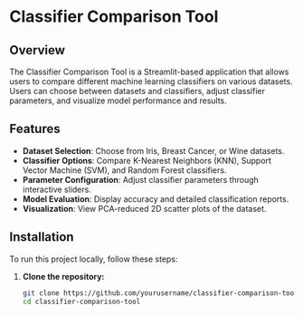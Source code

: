 # Classifier Comparison Tool

## Overview

The Classifier Comparison Tool is a Streamlit-based application that allows users to compare different machine learning classifiers on various datasets. Users can choose between datasets and classifiers, adjust classifier parameters, and visualize model performance and results.

## Features

- **Dataset Selection**: Choose from Iris, Breast Cancer, or Wine datasets.
- **Classifier Options**: Compare K-Nearest Neighbors (KNN), Support Vector Machine (SVM), and Random Forest classifiers.
- **Parameter Configuration**: Adjust classifier parameters through interactive sliders.
- **Model Evaluation**: Display accuracy and detailed classification reports.
- **Visualization**: View PCA-reduced 2D scatter plots of the dataset.

## Installation

To run this project locally, follow these steps:

1. **Clone the repository:**

   ```bash
   git clone https://github.com/yourusername/classifier-comparison-tool.git
   cd classifier-comparison-tool
